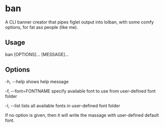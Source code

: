 # ban
A CLI banner creator that pipes figlet output into lolban, with some comfy options, for fat ass people (like me).



## Usage

ban [OPTIONS]... [MESSAGE]... 

## Options

-h, --help                                 shows help message

-f, --font=FONTNAME        specify available font to use from user-defined font folder 

-l, --list                                     lists all available fonts in user-defined font folder 

If no option is given, then it will write the massage with user-defined default font.